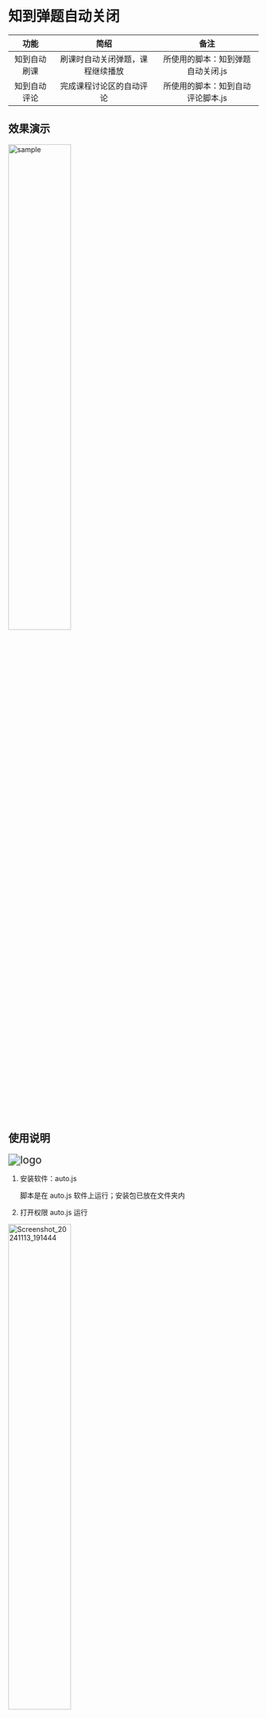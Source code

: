 # 知到弹题自动关闭

|     功能     |               简绍               |               备注                |
| :----------: | :------------------------------: | :-------------------------------: |
| 知到自动刷课 | 刷课时自动关闭弹题，课程继续播放 |  所使用的脚本：知到弹题自动关闭.js  |
| 知到自动评论 |     完成课程讨论区的自动评论     | 所使用的脚本：知到自动评论脚本.js |

## 效果演示

<img src="pic/sample.gif" alt="sample" style="width:50%;" />

## 使用说明

<img src="pic/logo-1731500583745-1.png" alt="logo" style="zoom: 150%;" />

1. 安装软件：auto.js

   脚本是在 auto.js 软件上运行；安装包已放在文件夹内

2. 打开权限
auto.js 运行

<img src="pic/Screenshot_20241113_191444.jpg" alt="Screenshot_20241113_191444" style="width:50%;" />

3. 导入脚本

   以 QQ 保存脚本文件为例
   <center>
       <img src="pic/image-20241113194924291.png" alt="image-20241113194924291" style="zoom: 80%;" />
   </center>

   进入软件：auto.js，点击右下角+号，可导入文件

   <center>
       <img src="pic/image-20241113192607272.png" alt="image-20241113192607272" style="width:25%;" />
   </center>

   找到 Download

   <center>
      <img src="pic/image-20241113195025659.png" alt="image-20241113195025659" style="zoom:80%;" />
   </center>

   进入后找到 QQ（或者微信）就可以看到对应的脚步文件了

   <center>
       <img src="pic/image-20241113193241046.png" alt="image-20241113193241046" style="width:25%;" />
   </center>

   <center>
       <img src="pic/image-20241113195357899.png" alt="image-20241113195357899" style="width:25%;" />
   </center>

   4. 运行脚本

   <center>
       <img src="pic/image-20241113195546184.png" alt="image-20241113195546184" style="zoom:67%;" />
   </center>

## Q&A 常见问题

1. 手机系统不支持软件 auto.js
   可以查看[github 文档](https://github.com/kkevsekk1/AutoX?tab=readme-ov-file)，或者下载安卓模拟器

2. 知到需完成登录

3. 定时任务添加：找到脚本，点击最右侧

  <center>
      <img src="pic/image-20241113201011713.png" alt="image-20241113201011713" style="width:25%;" />
  </center>

如果定时任务没有运行，可能 auto.js 权限没有打开（解决方法一：你打开 auto.js 软件，挂载后台运行）
打开权限：（确保已打开无障碍权限）

  <center>
      <img src="pic/image-20241113201846700.png" alt="image-20241113201846700" style="width:25%;" />
  </center>

  <center>
      <img src="pic/image-20241113202053456.png" alt="image-20241113202053456" style="width: 25%;" />
  </center>









